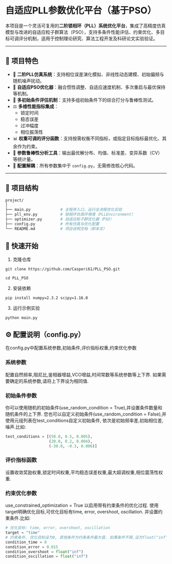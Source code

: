 # 自适应PLL参数优化平台（基于PSO）

本项目是一个灵活可复用的**二阶锁相环（PLL）系统优化平台**，集成了高精度仿真模型与改进的自适应粒子群算法（PSO），支持多条件性能评估、约束优化、多目标可调评分机制，适用于控制理论研究、算法工程开发及科研论文实验验证。

---

## 📌 项目特色

- 🧠 **二阶PLL仿真系统**：支持相位误差演化模拟、非线性动态建模、初始偏频与随机噪声扰动。
- 🐝 **自适应PSO优化器**：融合惯性调整、自适应速度机制、多次重启与最优保持等机制。
- 🔁 **多初始条件评估机制**：支持多组初始条件下的综合打分与鲁棒性测试。
- ⚖️ **多维性能指标集成**：
  - 锁定时间
  - 稳态误差
  - 过冲幅度
  - 相位振荡性
- 📊 **权重可调的评分函数**：支持按需权衡不同指标，或指定目标指标最优化、其余作为约束。
- 🧪 **参数鲁棒性分析工具**：输出最优解分布、均值、标准差、变异系数（CV）等统计量。
- 🔧 **配置解耦**：所有参数集中于 `config.py`，无需修改核心代码。

---

## 📁 项目结构

```bash
project/
│
├── main.py             # 主程序入口，运行全流程优化实验
├── pll_env.py          # 锁相环仿真环境类（PLLEnvironment）
├── optimizer.py        # 自适应粒子群优化器（PSO）
├── config.py           # 所有仿真与优化配置
└── README.md           # 项目说明文档（即本文）
```

## 🚀 快速开始

1. 克隆仓库


```
git clone https://github.com/Casperi61/PLL_PSO.git

cd PLL_PSO
```

2. 安装依赖

```
pip install numpy=2.3.2 scipy=1.16.0
```

3. 运行示例实验

```
python main.py
```

## ⚙️ 配置说明（config.py）

在config.py中配置系统参数,初始条件,评价指标权重,约束优化参数

### 系统参数
配置自然频率,阻尼比,鉴相器增益,VCO增益,时间常数等系统参数等上下界.
如果需要确定的系统参数,请将上下界设为相同值.

### 初始条件参数
你可以使用随机的初始条件(use_random_condition = True),并设置条件数量和随机条件的上下界.
您也可以自定义初始条件(use_random_condition = False),并使用元组列表在test_conditions自定义初始条件, 依次是初始频率差,初始相位差,噪声.比如:
```python
test_conditions = [(50.0, 0.5, 0.005),
                   (20.0, 0.2, 0.004),
                   (-30.0, -0.3, 0.006)]
```
### 评价指标函数
设置收敛奖励权重,锁定时间权重,平均稳态误差权重,最大超调权重,相位震荡性权重.

### 约束优化参数
use_constrained_optimization = True 以启用带有约束条件的优化过程.
使用target明确优化目标,可优化目标有time, error, overshoot, oscillation.
并设置约束条件.比如:
```python
# 优化目标: time, error, overshoot, oscillation
target = "time"
# 约束条件, 优化目标设为0, 其他条件为约束条件最大值. 如果条件不限,设为float("inf")
condition_time = 0
condition_error = 0.015
condition_overshoot = float("inf")
condition_oscillation = float("inf")
```


